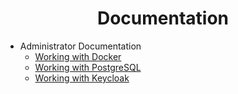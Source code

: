 <h1 align="center">Documentation</h1>

* Administrator Documentation
  * [Working with Docker](./administrator/docker.md)
  * [Working with PostgreSQL](./administrator/postgres.md)
  * [Working with Keycloak](./administrator/keycloak.md)
